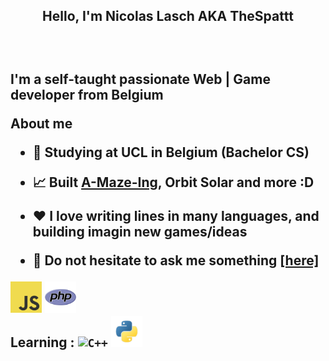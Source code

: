 <h2 align="center">Hello, I'm Nicolas Lasch AKA TheSpattt<h2>

<br>

I'm a self-taught passionate Web | Game developer from Belgium

**About me**

- 💼 Studying at UCL in Belgium (Bachelor CS)

- 📈 Built <a href="https://thespattt.itch.io/amazing">A-Maze-Ing<a>, Orbit Solar and more :D

- ❤️ I love writing lines in many languages, and building imagin new games/ideas

- 💬 Do not hesitate to ask me something <a href="https://github.com/SuperSpatule">[here]</a>

<code><img height="50" alt="javascript" src="https://raw.githubusercontent.com/github/explore/80688e429a7d4ef2fca1e82350fe8e3517d3494d/topics/javascript/javascript.png"></code>
<code><img height="50" alt="PHP" src="https://raw.githubusercontent.com/github/explore/80688e429a7d4ef2fca1e82350fe8e3517d3494d/topics/php/php.png"></code>
<br>
Learning :
<code><img height="50" alt="C++" src="https://raw.githubusercontent.com/isocpp/logos/master/cpp_logo.png"></code>
<code><img height="50" alt="python" src="https://raw.githubusercontent.com/github/explore/80688e429a7d4ef2fca1e82350fe8e3517d3494d/topics/python/python.png"></code>
